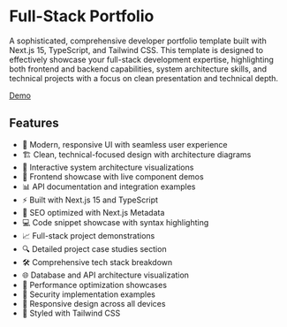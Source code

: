 # Full-Stack Portfolio

A sophisticated, comprehensive developer portfolio template built with Next.js 15, TypeScript, and Tailwind CSS. This template is designed to effectively showcase your full-stack development expertise, highlighting both frontend and backend capabilities, system architecture skills, and technical projects with a focus on clean presentation and technical depth.

[Demo](https://www.devportfoliotemplates.com/portfolio-templates/fullstack)

## Features

- 🎨 Modern, responsive UI with seamless user experience
- 🏗️ Clean, technical-focused design with architecture diagrams
- 🔧 Interactive system architecture visualizations
- 🎯 Frontend showcase with live component demos
- 📊 API documentation and integration examples
- ⚡ Built with Next.js 15 and TypeScript
- 🎯 SEO optimized with Next.js Metadata
- 💻 Code snippet showcase with syntax highlighting
- 📈 Full-stack project demonstrations
- 🔍 Detailed project case studies section
- 🛠️ Comprehensive tech stack breakdown
- 🌐 Database and API architecture visualization
- 🚀 Performance optimization showcases
- 🔐 Security implementation examples
- 📱 Responsive design across all devices
- 💅 Styled with Tailwind CSS
